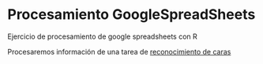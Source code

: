 # Procesamiento GoogleSpreadSheets

Ejercicio de procesamiento de google spreadsheets con R

Procesaremos información de una tarea de [reconocimiento de caras](https://openpsychometrics.org/_rawdata/)

